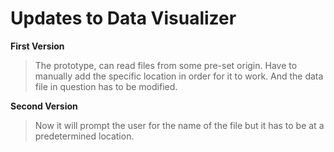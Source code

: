 # Updates to Data Visualizer

**First Version**
> The prototype, can read files from some pre-set origin.
Have to manually add the specific location in order for
it to work. And the data file in question has to be
modified.

**Second Version**
> Now it will prompt the user for the name of the file but
it has to be at a predetermined location.
